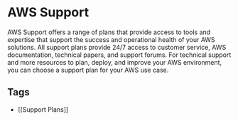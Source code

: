 # AWS Support
AWS Support offers a range of plans that provide access to tools and expertise that support the success and operational health of your AWS solutions. All support plans provide 24/7 access to customer service, AWS documentation, technical papers, and support forums. For technical support and more resources to plan, deploy, and improve your AWS environment, you can choose a support plan for your AWS use case.


## Tags
- [[Support Plans]]